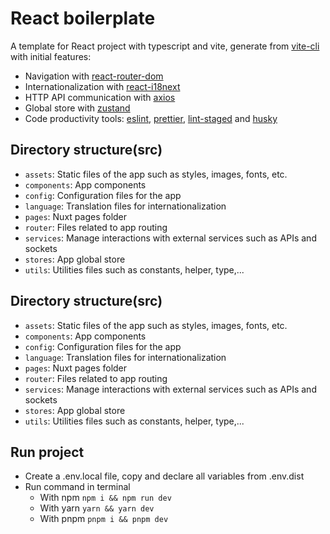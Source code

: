 # React boilerplate

A template for React project with typescript and vite, generate from [vite-cli](https://vitejs.dev/guide/cli) with initial features:

- Navigation with [react-router-dom](https://reactrouter.com/en/main)
- Internationalization with [react-i18next](https://react.i18next.com/latest/using-with-hooks)
- HTTP API communication with [axios](https://axios-http.com/vi/docs/intro)
- Global store with [zustand](https://docs.pmnd.rs/zustand/getting-started/introduction)
- Code productivity tools: [eslint](https://eslint.org), [prettier](https://prettier.io), [lint-staged](https://www.npmjs.com/package/lint-staged) and [husky](https://www.npmjs.com/package/husky)

## Directory structure(src)
- `assets`: Static files of the app such as styles, images, fonts, etc.
- `components`: App components
- `config`: Configuration files for the app
- `language`: Translation files for internationalization
- `pages`: Nuxt pages folder
- `router`: Files related to app routing
- `services`: Manage interactions with external services such as APIs and sockets
- `stores`: App global store
- `utils`: Utilities files such as constants, helper, type,...

## Directory structure(src)
- `assets`: Static files of the app such as styles, images, fonts, etc.
- `components`: App components
- `config`: Configuration files for the app
- `language`: Translation files for internationalization
- `pages`: Nuxt pages folder
- `router`: Files related to app routing
- `services`: Manage interactions with external services such as APIs and sockets
- `stores`: App global store
- `utils`: Utilities files such as constants, helper, type,...

## Run project

- Create a .env.local file, copy and declare all variables from .env.dist
- Run command in terminal
  - With npm `npm i && npm run dev`
  - With yarn `yarn && yarn dev`
  - With pnpm `pnpm i && pnpm dev`
